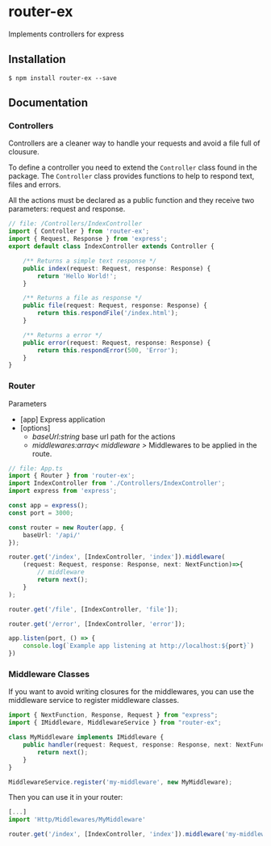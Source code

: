 # router-ex
Implements controllers for express
## Installation

```
$ npm install router-ex --save
```


## Documentation

### Controllers
Controllers are a cleaner way to handle your requests and avoid a file full of clousure.

To define a controller you need to extend the `Controller` class found in the package. The `Controller` class provides functions to help to respond text, files and errors.

All the actions must be declared as a public function and they receive two parameters: request and response.


```ts
// file: /Controllers/IndexController
import { Controller } from 'router-ex';
import { Request, Response } from 'express';
export default class IndexController extends Controller {

    /** Returns a simple text response */
    public index(request: Request, response: Response) {
        return 'Hello World!';
    }

    /** Returns a file as response */
    public file(request: Request, response: Response) {
        return this.respondFile('/index.html');
    }

    /** Returns a error */
    public error(request: Request, response: Response) {
        return this.respondError(500, 'Error');
    }
}
```

### Router

Parameters
- [app] Express application
- [options]
    - *baseUrl:string* base url path for the actions
    - *middlewares:array< middleware >* Middlewares to be applied in the route.  

```ts
// file: App.ts
import { Router } from 'router-ex';
import IndexController from './Controllers/IndexController';
import express from 'express';

const app = express();
const port = 3000;

const router = new Router(app, {
    baseUrl: '/api/'
});

router.get('/index', [IndexController, 'index']).middleware(
    (request: Request, response: Response, next: NextFunction)=>{
        // middleware
        return next();
    }
);

router.get('/file', [IndexController, 'file']);

router.get('/error', [IndexController, 'error']);

app.listen(port, () => {
    console.log(`Example app listening at http://localhost:${port}`)
})
```


### Middleware Classes

If you want to avoid writing closures for the middlewares, you can use the middleware service to register middleware classes.

```ts
import { NextFunction, Response, Request } from "express";
import { IMiddleware, MiddlewareService } from "router-ex";

class MyMiddleware implements IMiddleware {
    public handler(request: Request, response: Response, next: NextFunction) {
        return next();
    }
}

MiddlewareService.register('my-middleware', new MyMiddleware);
```

Then you can use it in your router:

```ts
[...]
import 'Http/Middlewares/MyMiddleware'

router.get('/index', [IndexController, 'index']).middleware('my-middleware');
```
